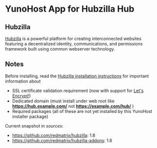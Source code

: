 # YunoHost App for Hubzilla Hub #

## Hubzilla
[Hubzilla](http://hubzilla.org) is a powerful platform for creating interconnected websites featuring a decentralized identity, communications, and permissions framework built using common webserver technology. 

## Notes

Before installing, read the [Hubzilla installation instructions](https://github.com/redmatrix/hubzilla/blob/master/install/INSTALL.txt) for important information about 

- SSL certificate validation requirement (now with support for [Let's Encrypt!](https://letsencrypt.org))
- Dedicated domain (must install under web root like **https://hub.example.com/** not **https://example.com/hub/** )
- Required packages (all of these are not yet installed by this YunoHost installer package)


Current snapshot in *sources*: 

* https://github.com/redmatrix/hubzilla: 1.8
* https://github.com/redmatrix/hubzilla-addons: 1.8
